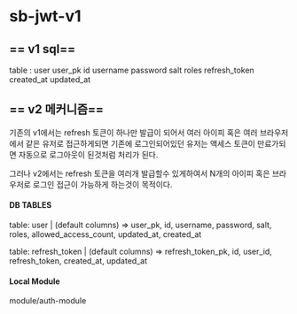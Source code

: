 # sb-jwt-v1

## == v1 sql==
table : user
user_pk
id
username
password
salt
roles
refresh_token
created_at
updated_at

## == v2 메커니즘==
기존의 v1에서는 refresh 토큰이 하나만 발급이 되어서 여러 아이피 혹은 여러 브라우저에서 같은 유저로 접근하게되면 기존에 로그인되어있던 유저는 액세스 토큰이 만료가되면 자동으로 로그아웃이 된것처럼 처리가 된다. 

그러나 v2에서는 refresh 토큰을 여러개 발급할수 있게하여서 N개의 아이피 혹은 브라우저로 로그인 접근이 가능하게 하는것이 목적이다.

#### DB TABLES
table: user | (default columns) => user_pk, id, username, password, salt, roles, allowed_access_count, updated_at, created_at

table: refresh_token | (default columns) => refresh_token_pk, id, user_id, refresh_token, created_at, updated_at

#### Local Module
module/auth-module
